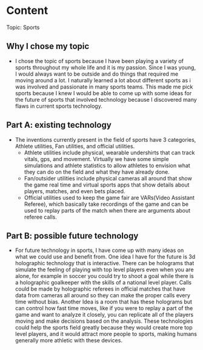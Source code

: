 # Content
Topic: Sports

## Why I chose my topic
* I chose the topic of sports because I have been playing a variety of sports throughout my whole life and it is my passion. Since I was young, I would always want to be outside and do things that required me moving around a lot. I naturally learned a lot about different sports as i was involved and passionate in many sports teams. This made me pick sports because I knew I would be able to come up with some ideas for the future of sports that involved technology because I discovered many flaws in current sports technology.

## Part A: existing technology
* The inventions currently present in the field of sports have 3 categories, Athlete utilities, Fan utilities, and official utilities.
  * Athlete utilities include physical, wearable undershirts that can track vitals, gps, and movement. Virtually we have some simple simulations and athlete statistics to allow athletes to envision what they can do on the field and what they have already done.
  * Fan/outsider utilities include physical cameras all around that show the game real time and virtual sports apps that show details about players, matches, and even bets placed.
  * Official utilities used to keep the game fair are VARs(Video Assistant Referee), which basically take recordings of the game and can be used to replay parts of the match when there are arguments about referee calls.

## Part B: possible future technology
* For future technology in sports, I have come up with many ideas on what we could use and benefit from. One idea I have for the future is 3d holographic technology that is interactive. There can be holograms that simulate the feeling of playing with top level players even when you are alone, for example in soccer you could try to shoot a goal while there is a holographic goalkeeper with the skills of a national level player. Calls could be made by holographic referees in official matches that have data from cameras all around so they can make the proper calls every time without bias. Another Idea is a room that has these holograms but can control how fast time moves, like if you were to replay a part of the game and want to analyze it closely, you can replicate all of the players moving and make decisions based on the analysis. These technologies could help the sports field greatly because they would create more top level players, and it would attract more people to sports, making humans generally more athletic with these devices.
